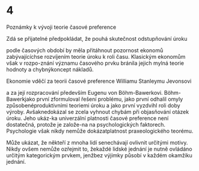 # 4

Poznámky k vývoji teorie časové preference

Zdá se přijatelné předpokládat, že pouhá skutečnost odstupňování úroku

podle časových období by měla přitáhnout pozornost ekonomů zabývajícíchse rozvíjením teorie úroku k roli času. Klasickým ekonomům však v rozpo-znání významu časového prvku bránila jejich mylná teorie hodnoty a chybnýkoncept nákladů.

Ekonomie vděčí za teorii časové preference Williamu Stanleymu Jevonsovi

a za její rozpracování především Eugenu von Böhm-Bawerkovi. Böhm-Bawerkjako první zformuloval řešení problému, jako první odhalil omyly způsobenéproduktivními teoriemi úroku a jako první vyzdvihl roli doby výroby. Avšaknedokázal se zcela vyhnout chybám při objasňování otázek úroku. Jeho ukáz-ka univerzální platnosti časové preference není dostatečná, protože je založe-na na psychologických faktorech. Psychologie však nikdy nemůže dokázatplatnost praxeologického teorému.

Může ukázat, že někteří z mnoha lidí senechávají ovlivnit určitými motivy. Nikdy ovšem nemůže ozřejmit to, žekaždé lidské jednání je nutně ovládáno určitým kategorickým prvkem, jenžbez výjimky působí v každém okamžiku jednání.
